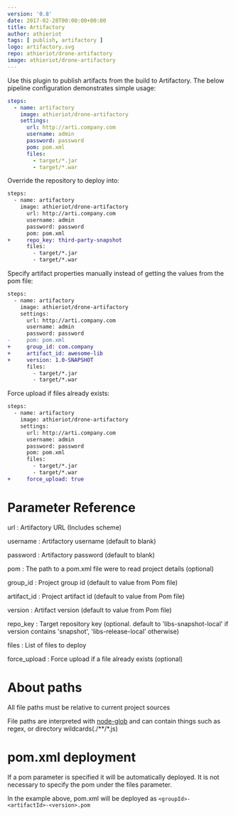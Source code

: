 ```yaml
---
version: '0.8'
date: 2017-02-28T00:00:00+00:00
title: Artifactory
author: athieriot
tags: [ publish, artifactory ]
logo: artifactory.svg
repo: athieriot/drone-artifactory
image: athieriot/drone-artifactory
---
```


Use this plugin to publish artifacts from the build to Artifactory.
The below pipeline configuration demonstrates simple usage:

```yaml
steps:
  - name: artifactory
    image: athieriot/drone-artifactory
    settings:
      url: http://arti.company.com
      username: admin
      password: password
      pom: pom.xml
      files:
        - target/*.jar
        - target/*.war
```

Override the repository to deploy into:

```diff
steps:
  - name: artifactory
    image: athieriot/drone-artifactory
      url: http://arti.company.com
      username: admin
      password: password
      pom: pom.xml
+     repo_key: third-party-snapshot
      files:
        - target/*.jar
        - target/*.war
```

Specify artifact properties manually instead of getting the values from the pom file:

```diff
steps:
  - name: artifactory
    image: athieriot/drone-artifactory
    settings:
      url: http://arti.company.com
      username: admin
      password: password
-     pom: pom.xml
+     group_id: com.company 
+     artifact_id: awesome-lib
+     version: 1.0-SNAPSHOT
      files:
        - target/*.jar
        - target/*.war
```

Force upload if files already exists:

```diff
steps:
  - name: artifactory
    image: athieriot/drone-artifactory
    settings:
      url: http://arti.company.com
      username: admin
      password: password
      pom: pom.xml
      files:
        - target/*.jar
        - target/*.war
+     force_upload: true      
```

# Parameter Reference

url
: Artifactory URL (Includes scheme)

username
: Artifactory username (default to blank)

password
: Artifactory password (default to blank)

pom
: The path to a pom.xml file were to read project details (optional)

group_id
: Project group id (default to value from Pom file)

artifact_id
: Project artifact id (default to value from Pom file)

version
: Artifact version (default to value from Pom file)

repo_key
: Target repository key (optional. default to 'libs-snapshot-local' if version contains 'snapshot', 'libs-release-local' otherwise)

files
: List of files to deploy

force_upload
: Force upload if a file already exists (optional)

# About paths

All file paths must be relative to current project sources

File paths are interpreted with [node-glob](https://github.com/isaacs/node-glob#glob-primer) and can contain things such as regex, or directory wildcards(./\*\*/\*.js)

# pom.xml deployment

If a pom parameter is specified it will be automatically deployed. It is not necessary to specify the pom under the files parameter.

In the example above, pom.xml will be deployed as `<groupId>-<artifactId>-<version>.pom`

